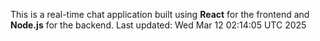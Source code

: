 This is a real-time chat application built using **React** for the frontend and **Node.js** for the backend.
Last updated: Wed Mar 12 02:14:05 UTC 2025
